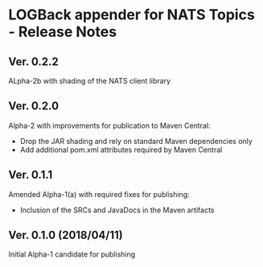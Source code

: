 # LOGBack appender for NATS Topics - Release Notes

## Ver. 0.2.2

ALpha-2b with shading of the NATS client library

## Ver. 0.2.0

Alpha-2 with improvements for publication to Maven Central:

- Drop the JAR shading and rely on standard Maven dependencies only
- Add additional pom.xml attributes required by Maven Central

## Ver. 0.1.1

Amended Alpha-1(a) with required fixes for publishing:

- Inclusion of the SRCs and JavaDocs in the Maven artifacts

## Ver. 0.1.0 (2018/04/11)

Initial Alpha-1 candidate for publishing